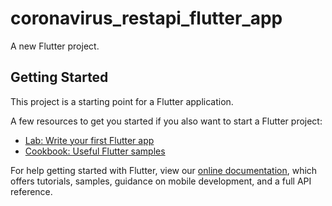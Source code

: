 # coronavirus_restapi_flutter_app

A new Flutter project.

## Getting Started

This project is a starting point for a Flutter application.

A few resources to get you started if you also want to start a Flutter project:

- [Lab: Write your first Flutter app](https://flutter.dev/docs/get-started/codelab)
- [Cookbook: Useful Flutter samples](https://flutter.dev/docs/cookbook)

For help getting started with Flutter, view our
[online documentation](https://flutter.dev/docs), which offers tutorials,
samples, guidance on mobile development, and a full API reference.
